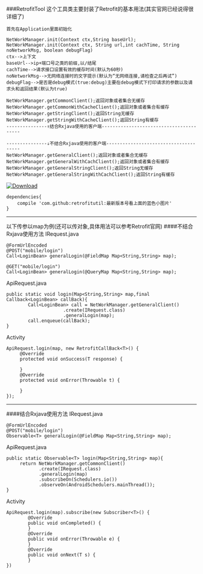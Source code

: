 ###RetrofitTool
这个工具类主要封装了Retrofit的基本用法(其实官网已经说得很详细了)

```
首先在Application里面初始化

NetWorkManager.init(Context ctx,String baseUrl);
NetWorkManager.init(Context ctx, String url,int cachTime, String noNetworkMsg, boolean debugFlag)
ctx-->上下文
baseUrl-->ip+端口号之类的前缀,以/结尾
cachTime-->请求接口设置有效的缓存时间(默认为60秒)
noNetworkMsg-->无网络连接时的文字提示(默认为“无网络连接,请检查之后再试”)
debugFlag-->是否是debug模式(true:debug)主要在debug模式下打印请求的参数以及请求头和返回结果(默认为true)

```
	NetWorkManager.getCommonClient();返回对象或者集合无缓存
    NetWorkManager.getCommonWithCacheClient();返回对象或者集合有缓存
    NetWorkManager.getStringClient();返回String无缓存
    NetWorkManager.getStringWithCacheClient();返回String有缓存
    ---------------↑结合Rxjava使用的客户端----------------------------------------
    
    ---------------↓不结合Rxjava使用的客户端--------------------------------------
    NetWorkManager.getGeneralClient();返回对象或者集合无缓存
    NetWorkManager.getGeneralWithCachClient();返回对象或者集合有缓存
    NetWorkManager.getGeneralStringClient();返回String无缓存
    NetWorkManager.getGeneralStringWithCachClient();返回String有缓存

[ ![Download](https://api.bintray.com/packages/zhongrui/customview/RetrofitTool/images/download.svg) ](https://bintray.com/zhongrui/customview/RetrofitTool/_latestVersion)
```
dependencies{
    compile 'com.github:retrofitutil:最新版本号看上面的蓝色小图片'
}
```
---
以下传参以map为例(还可以传对象,具体用法可以参考Retrofit官网)
####不结合Rxjava使用方法
IRequest.java
```
@FormUrlEncoded
@POST("mobile/login")
Call<LoginBean> generalLogin(@FieldMap Map<String,String> map);

@GET("mobile/login")
Call<LoginBean> generalLogin(@QueryMap Map<String,String> map);
```
ApiRequest.java
```
public static void login(Map<String,String> map,final Callback<LoginBean> callBack){
        Call<LoginBean> call = NetWorkManager.getGeneralClient()
	                 .create(IRequest.class)
	                 .generalLogin(map);
        call.enqueue(callBack);
}
```
Activity
```
ApiRequest.login(map, new RetrofitCallBack<T>() {
     @Override
     protected void onSuccess(T response) {
         
     }
     @Override
     protected void onError(Throwable t) {
         
     }
});
```
---
####结合Rxjava使用方法
IRequest.java
```
@FormUrlEncoded
@POST("mobile/login")
Observable<T> generalLogin(@FieldMap Map<String,String> map);
```
ApiRequest.java
```
public static Observable<T> login(Map<String,String> map){
     return NetWorkManager.getCommonClient()
	        .create(IRequest.class)
            .generalLogin(map)
            .subscribeOn(Schedulers.io())
            .observeOn(AndroidSchedulers.mainThread());
}
```
Activity
```
ApiRequest.login(map).subscribe(new Subscriber<T>() {
	    @Override
	    public void onCompleted() {
	    }
	    @Override
	    public void onError(Throwable e) {
	    }
	    @Override
	    public void onNext(T s) {
	    }
})
```
